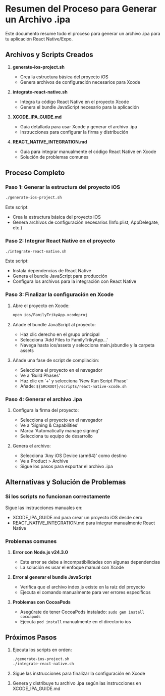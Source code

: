 # Resumen del Proceso para Generar un Archivo .ipa

Este documento resume todo el proceso para generar un archivo .ipa para tu aplicación React Native/Expo.

## Archivos y Scripts Creados

1. **generate-ios-project.sh**
   - Crea la estructura básica del proyecto iOS
   - Genera archivos de configuración necesarios para Xcode

2. **integrate-react-native.sh**
   - Integra tu código React Native en el proyecto Xcode
   - Genera el bundle JavaScript necesario para la aplicación

3. **XCODE_IPA_GUIDE.md**
   - Guía detallada para usar Xcode y generar el archivo .ipa
   - Instrucciones para configurar la firma y distribución

4. **REACT_NATIVE_INTEGRATION.md**
   - Guía para integrar manualmente el código React Native en Xcode
   - Solución de problemas comunes

## Proceso Completo

### Paso 1: Generar la estructura del proyecto iOS

```bash
./generate-ios-project.sh
```

Este script:
- Crea la estructura básica del proyecto iOS
- Genera archivos de configuración necesarios (Info.plist, AppDelegate, etc.)

### Paso 2: Integrar React Native en el proyecto

```bash
./integrate-react-native.sh
```

Este script:
- Instala dependencias de React Native
- Genera el bundle JavaScript para producción
- Configura los archivos para la integración con React Native

### Paso 3: Finalizar la configuración en Xcode

1. Abre el proyecto en Xcode:
   ```bash
   open ios/FamilyTrikyApp.xcodeproj
   ```

2. Añade el bundle JavaScript al proyecto:
   - Haz clic derecho en el grupo principal
   - Selecciona 'Add Files to FamilyTrikyApp...'
   - Navega hasta ios/assets y selecciona main.jsbundle y la carpeta assets

3. Añade una fase de script de compilación:
   - Selecciona el proyecto en el navegador
   - Ve a 'Build Phases'
   - Haz clic en '+' y selecciona 'New Run Script Phase'
   - Añade: `${SRCROOT}/scripts/react-native-xcode.sh`

### Paso 4: Generar el archivo .ipa

1. Configura la firma del proyecto:
   - Selecciona el proyecto en el navegador
   - Ve a 'Signing & Capabilities'
   - Marca 'Automatically manage signing'
   - Selecciona tu equipo de desarrollo

2. Genera el archivo:
   - Selecciona 'Any iOS Device (arm64)' como destino
   - Ve a Product > Archive
   - Sigue los pasos para exportar el archivo .ipa

## Alternativas y Solución de Problemas

### Si los scripts no funcionan correctamente

Sigue las instrucciones manuales en:
- XCODE_IPA_GUIDE.md para crear un proyecto iOS desde cero
- REACT_NATIVE_INTEGRATION.md para integrar manualmente React Native

### Problemas comunes

1. **Error con Node.js v24.3.0**
   - Este error se debe a incompatibilidades con algunas dependencias
   - La solución es usar el enfoque manual con Xcode

2. **Error al generar el bundle JavaScript**
   - Verifica que el archivo index.js existe en la raíz del proyecto
   - Ejecuta el comando manualmente para ver errores específicos

3. **Problemas con CocoaPods**
   - Asegúrate de tener CocoaPods instalado: `sudo gem install cocoapods`
   - Ejecuta `pod install` manualmente en el directorio ios

## Próximos Pasos

1. Ejecuta los scripts en orden:
   ```bash
   ./generate-ios-project.sh
   ./integrate-react-native.sh
   ```

2. Sigue las instrucciones para finalizar la configuración en Xcode

3. Genera y distribuye tu archivo .ipa según las instrucciones en XCODE_IPA_GUIDE.md
